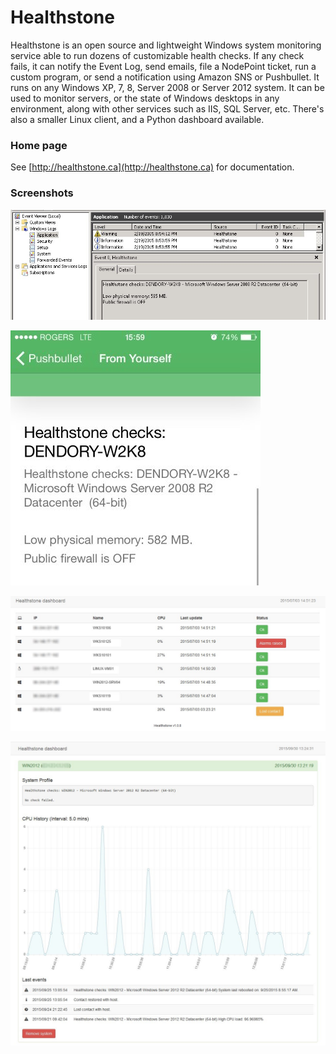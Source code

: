 # Healthstone

Healthstone is an open source and lightweight Windows system monitoring service able to run dozens of customizable health checks. If any check fails, it can notify the Event Log, send emails, file a NodePoint ticket, run a custom program, or send a notification using Amazon SNS or Pushbullet. It runs on any Windows XP, 7, 8, Server 2008 or Server 2012 system. It can be used to monitor servers, or the state of Windows desktops in any environment, along with other services such as IIS, SQL Server, etc. There's also a smaller Linux client, and a Python dashboard available.

### Home page
See [http://healthstone.ca](http://healthstone.ca) for documentation.

### Screenshots
![](healthstone.jpg)

![](healthstone0.jpg)

![](dashboard.jpg)

![](dashboard0.jpg)
